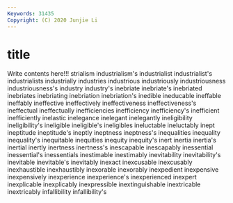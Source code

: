 ```yaml
---
Keywords: 31435
Copyright: (C) 2020 Junjie Li
---
```


# title

Write contents here!!!
strialism 
industrialism's 
industrialist 
industrialist's 
industrialists 
industrially 
industries
industrious 
industriously 
industriousness 
industriousness's 
industry 
industry's 
inebriate 
inebriate's 
inebriated 
inebriates
inebriating 
inebriation 
inebriation's 
inedible 
ineducable 
ineffable 
ineffably 
ineffective 
ineffectively 
ineffectiveness
ineffectiveness's 
ineffectual 
ineffectually 
inefficiencies 
inefficiency 
inefficiency's 
inefficient 
inefficiently 
inelastic 
inelegance
inelegant 
inelegantly 
ineligibility 
ineligibility's 
ineligible 
ineligible's 
ineligibles 
ineluctable 
ineluctably 
inept
ineptitude 
ineptitude's 
ineptly 
ineptness 
ineptness's 
inequalities 
inequality 
inequality's 
inequitable 
inequities
inequity 
inequity's 
inert 
inertia 
inertia's 
inertial 
inertly 
inertness 
inertness's 
inescapable
inescapably 
inessential 
inessential's 
inessentials 
inestimable 
inestimably 
inevitability 
inevitability's 
inevitable 
inevitable's
inevitably 
inexact 
inexcusable 
inexcusably 
inexhaustible 
inexhaustibly 
inexorable 
inexorably 
inexpedient 
inexpensive
inexpensively 
inexperience 
inexperience's 
inexperienced 
inexpert 
inexplicable 
inexplicably 
inexpressible 
inextinguishable 
inextricable
inextricably 
infallibility 
infallibility's 
